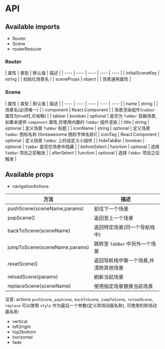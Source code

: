API
===

## Available imports

- Router
- Scene
- routerReducer


### Router

| 属性 | 类型 | 默认值 | 描述 |
| ---- | ---- | ---- | ---- | ---- |
| initialSceneKey | string | | 初始化场景名 |
| sceneProps | object | | 场景通用属性 |


### Scene

| 属性 | 类型 | 默认值 | 描述 |
| ---- | ---- | ---- | ---- | ---- |
| name | string | | 场景名(必须唯一) |
| component | React.Component | | 场景渲染组件(`tabbar` 属性为true时,可省略) |
| tabbar | boolean | optional | 是否为 `TabBar` 容器场景,如果未提供 `component` 属性,将使用内置的 `TabBar` 组件渲染 |
| title | string | optional | 定义场景 `TabBar` 标题 |
| iconName | string | optional | 定义场景 `TabBar` 图标名称 (fontawesome 图标字体名称)|
| iconTag | React.Component | optional | 定义场景 `TabBar` 上的自定义小组件 |
| hideTabBar | boolean | optional | `TabBar` 是否在场景中隐藏 | 
| beforeSelect | function | optional | 选择 `TabBar` 项目之前触发 |
| afterSelect | function | optional | 选择 `TabBar` 项目之后触发 |


## Available props

- navigationActions

| 方法 | 描述 |
| ---- | ---- |
| pushScene(sceneName,params) | 前往下一个场景 |
| popScene() | 返回至上一个场景 |
| backToScene(sceneName) | 返回特定场景(同一个导航栈中) | 
| jumpToScene(sceneName,params) | 跳转至 `TabBar` 中另外一个场景 |
| resetScene() | 返回导航栈中第一个场景,并清除其他场景 |
| reloadScene(params) | 刷新当前场景 |
| replaceScene(sceneName) | 使用指定场景替换当前场景 | 

注意: actions `pushScene`, `popScene`, `backToScene`, `jumpToScene`, `reloadScene`, `replace` 可以使用 `style` 作为最后一个参数(定义转场动画名称),
可使用的转场动画名称:

- vertical
- left2right
- top2bottom
- horizontal
- fade